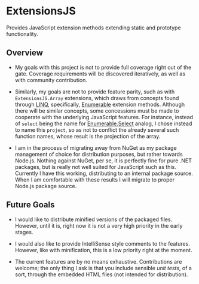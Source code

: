 # ExtensionsJS

Provides JavaScript extension methods extending static and prototype functionality.

## Overview

* My goals with this project is not to provide full coverage right out of the gate. Coverage requirements will be discovered iteratively, as well as with community contribution.

* Similarly, my goals are not to provide feature parity, such as with ``ExtensionsJS.Array`` extensions, which draws from concepts found through [LINQ](http://msdn.microsoft.com/en-us/library/bb397926.aspx), specifically, [Enumerable](http://msdn.microsoft.com/en-us/library/system.linq.enumerable.aspx) extension methods. Although there will be similar concepts, some concessions must be made to cooperate with the underlying JavaScript features. For instance, instead of ``select`` being the name for [Enumerable.Select](http://msdn.microsoft.com/en-us/library/system.linq.enumerable.select.aspx) analog, I chose instead to name this ``project``, so as not to conflict the already several such function names, whose result is the projection of the array.

* I am in the process of migrating away from NuGet as my package management of choice for distribution purposes, but rather towards Node.js. Nothing against NuGet, per se, it is perfectly fine for pure .NET packages, but is really not well suited for JavaScript such as this. Currently I have this working, distributing to an internal package source. When I am comfortable with these results I will migrate to proper Node.js package source.

## Future Goals

* I would like to distribute minified versions of the packaged files. However, until it is, right now it is not a very high priority in the early stages.

* I would also like to provide IntelliSense style comments to the features. However, like with minification, this is a low priority right at the moment.

* The current features are by no means exhaustive. Contributions are welcome; the only thing I ask is that you include sensible *unit tests*, of a sort, through the embedded HTML files (not intended for distribution).
